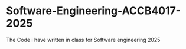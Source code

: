 # Software-Engineering-ACCB4017-2025
The Code i have written in class for Software engineering 2025
